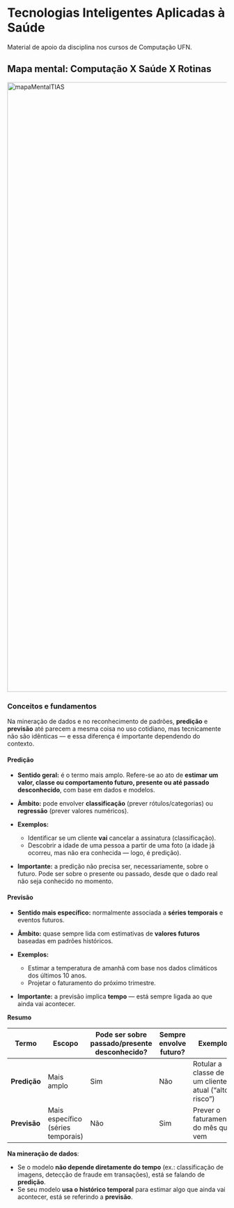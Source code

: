 # Tecnologias Inteligentes Aplicadas à Saúde

Material de apoio da disciplina nos cursos de Computação UFN.

## Mapa mental: Computação X Saúde X Rotinas

<img width="2994" height="1396" alt="mapaMentalTIAS" src="https://github.com/user-attachments/assets/7b968f62-2d60-4965-bdca-c2e4c8fd4518" />


### Conceitos e fundamentos

Na mineração de dados e no reconhecimento de padrões, **predição** e **previsão** até parecem a mesma coisa no uso cotidiano, mas tecnicamente não são idênticas — e essa diferença é importante dependendo do contexto.


#### Predição

* **Sentido geral:** é o termo mais amplo. Refere-se ao ato de **estimar um valor, classe ou comportamento futuro, presente ou até passado desconhecido**, com base em dados e modelos.
* **Âmbito:** pode envolver **classificação** (prever rótulos/categorias) ou **regressão** (prever valores numéricos).
* **Exemplos:**

  * Identificar se um cliente **vai** cancelar a assinatura (classificação).
  * Descobrir a idade de uma pessoa a partir de uma foto (a idade já ocorreu, mas não era conhecida — logo, é predição).
* **Importante:** a predição não precisa ser, necessariamente, sobre o futuro. Pode ser sobre o presente ou passado, desde que o dado real não seja conhecido no momento.


#### Previsão

* **Sentido mais específico:** normalmente associada a **séries temporais** e eventos futuros.
* **Âmbito:** quase sempre lida com estimativas de **valores futuros** baseadas em padrões históricos.
* **Exemplos:**

  * Estimar a temperatura de amanhã com base nos dados climáticos dos últimos 10 anos.
  * Projetar o faturamento do próximo trimestre.
* **Importante:** a previsão implica **tempo** — está sempre ligada ao que ainda vai acontecer.



**Resumo**

| Termo        | Escopo                             | Pode ser sobre passado/presente desconhecido? | Sempre envolve futuro? | Exemplo                                            |
| ------------ | ---------------------------------- | --------------------------------------------- | ---------------------- | -------------------------------------------------- |
| **Predição** | Mais amplo                         | Sim                                           | Não                    | Rotular a classe de um cliente atual (“alto risco”) |
| **Previsão** | Mais específico (séries temporais) | Não                                           | Sim                    | Prever o faturamento do mês que vem                |



**Na mineração de dados**:

* Se o modelo **não depende diretamente do tempo** (ex.: classificação de imagens, detecção de fraude em transações), está se falando de **predição**.
* Se seu modelo **usa o histórico temporal** para estimar algo que ainda vai acontecer, está se  referindo a **previsão**.

